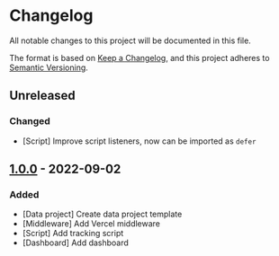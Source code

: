# Changelog
All notable changes to this project will be documented in this file.

The format is based on [Keep a Changelog](https://keepachangelog.com/en/1.0.0/),
and this project adheres to [Semantic Versioning](https://semver.org/spec/v2.0.0.html).

## Unreleased
### Changed
- [Script] Improve script listeners, now can be imported as `defer`

## [1.0.0] - 2022-09-02
### Added
- [Data project] Create data project template
- [Middleware] Add Vercel middleware
- [Script] Add tracking script
- [Dashboard] Add dashboard

[Unreleased]: https://github.com/tinybirdco/web-analytics-starter-kit/compare/1.0.0...HEAD
<!-- [0.6.0]: https://github.com/tinybirdco/web-analytics-starter-kit/compare/0.5.0...0.6.0
[0.5.0]: https://github.com/tinybirdco/web-analytics-starter-kit/compare/0.4.0...0.5.0
[0.4.0]: https://github.com/tinybirdco/web-analytics-starter-kit/compare/0.3.0...0.4.0
[0.3.0]: https://github.com/tinybirdco/web-analytics-starter-kit/compare/0.2.0...0.3.0
[0.2.0]: https://github.com/tinybirdco/web-analytics-starter-kit/compare/0.1.0...0.2.0 -->
[1.0.0]: https://github.com/tinybirdco/web-analytics-starter-kit/tree/1.0.0
